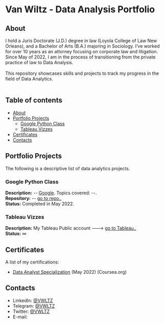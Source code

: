 # Van Wiltz - Data Analysis Portfolio 

## About

I hold a Juris Doctorate (J.D.) degree in law (Loyola College of Law New Orleans), and a Bachelor of Arts (B.A.) majoring in Sociology. I’ve worked for over 10 years as an attorney focusing on corporate law and litigation. Since May of 2022, I am in the process of transitioning from the private practice of law to Data Analysis.    
<br>
This repository showcases skills and projects to track my progress in the field of Data Analytics.  
<br>
  

## Table of contents
- [About](#about)
- [Portfolio Projects](#portfolio-projects)
	+ [Google Python Class](#google-python-class)
	+ [Tableau Vizzes](#tableau-vizzes)
- [Certificates](#certificates)
- [Contacts](#contacts)

## Portfolio Projects
The following is a descriptive list of data analytics projects.

### Google Python Class
**Description:** -- [Google](https://developers.google.com/edu/python). Topics covered: --.  
**Repository:** -- [go to repo..](https://github.com/)  
**Status:** Completed in May 2022.  

### Tableau Vizzes
**Description:** My Tableau Public account ---> [go to Tableau..](https://public.tableau.com/profile/)  
**Status:** ∞  

## Certificates
A list of my certifications:
- [Data Analyst Specialization](https://drive.google.com/file/d/16WKsX7z5LpMo1VxpZc7CQsWNzYfUzB6f/view?usp=sharing) (May 2022) (Coursea.org)

## Contacts
- LinkedIn: [@VWLTZ](https://www.linkedin.com/in/)
- Telegram: [@VWLTZ](https://t.me/)
- Twitter: [@VWLTZ](https://twitter.com/)
- E-mail: 

